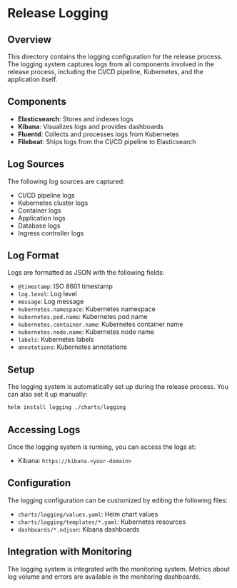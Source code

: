 # Release Logging

## Overview

This directory contains the logging configuration for the release process. The logging system captures logs from all components involved in the release process, including the CI/CD pipeline, Kubernetes, and the application itself.

## Components

- **Elasticsearch**: Stores and indexes logs
- **Kibana**: Visualizes logs and provides dashboards
- **Fluentd**: Collects and processes logs from Kubernetes
- **Filebeat**: Ships logs from the CI/CD pipeline to Elasticsearch

## Log Sources

The following log sources are captured:

- CI/CD pipeline logs
- Kubernetes cluster logs
- Container logs
- Application logs
- Database logs
- Ingress controller logs

## Log Format

Logs are formatted as JSON with the following fields:

- `@timestamp`: ISO 8601 timestamp
- `log.level`: Log level
- `message`: Log message
- `kubernetes.namespace`: Kubernetes namespace
- `kubernetes.pod.name`: Kubernetes pod name
- `kubernetes.container.name`: Kubernetes container name
- `kubernetes.node.name`: Kubernetes node name
- `labels`: Kubernetes labels
- `annotations`: Kubernetes annotations

## Setup

The logging system is automatically set up during the release process. You can also set it up manually:

```bash
helm install logging ./charts/logging
```

## Accessing Logs

Once the logging system is running, you can access the logs at:

- Kibana: `https://kibana.<your-domain>`

## Configuration

The logging configuration can be customized by editing the following files:

- `charts/logging/values.yaml`: Helm chart values
- `charts/logging/templates/*.yaml`: Kubernetes resources
- `dashboards/*.ndjson`: Kibana dashboards

## Integration with Monitoring

The logging system is integrated with the monitoring system. Metrics about log volume and errors are available in the monitoring dashboards.
